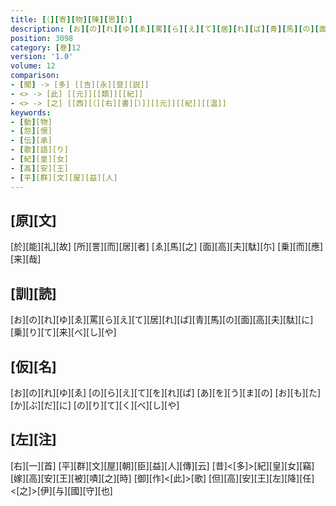 ```yaml
---
title: [（][寄][物][陳][思][）]
description: [お][の][れ][ゆ][ゑ][罵][ら][え][て][居][れ][ば][青][馬][の][面][高][夫][駄][に][乗][り][て][来][べ][し][や]
position: 3098
category: [巻]12
version: '1.0'
volume: 12
comparison:
- [聞] -> [多] [[吉][永][登][説]]
- <> -> [此] [[元]][[類]][[紀]]
- <> -> [之] [[西][（][右][書][）]][[元]][[紀]][[温]]
keywords:
- [動][物]
- [怨][恨]
- [伝][承]
- [歌][語][り]
- [紀][皇][女]
- [高][安][王]
- [平][群][文][屋][益][人]
---
```


## [原][文]

[於][能][礼][故] [所][詈][而][居][者] [ゑ][馬][之] [面][高][夫][駄][尓] [乗][而][應][来][哉]

## [訓][読]

[お][の][れ][ゆ][ゑ][罵][ら][え][て][居][れ][ば][青][馬][の][面][高][夫][駄][に][乗][り][て][来][べ][し][や]

## [仮][名]

[お][の][れ][ゆ][ゑ] [の][ら][え][て][を][れ][ば] [あ][を][う][ま][の] [お][も][た][か][ぶ][だ][に] [の][り][て][く][べ][し][や]

## [左][注]

[右][一][首] [平][群][文][屋][朝][臣][益][人][傳][云] [昔]<[多]>[紀][皇][女][竊][嫁][高][安][王][被][嘖][之][時] [御][作]<[此]>[歌] [但][高][安][王][左][降][任]<[之]>[伊][与][國][守][也]

